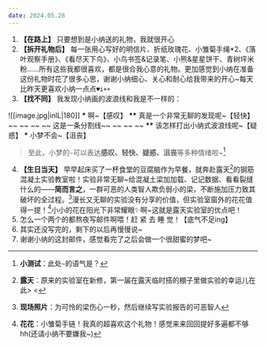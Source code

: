 ```yaml
---
date: 2024.05.28
---
```

1. **【在路上】** 只要想到是小纳送的礼物，我就很开心
2. **【拆开礼物后】** 每一张用心写好的明信片、折纸玫瑰花、小雏菊手绳\*2、《落叶观察手册》、《看尽天下鸟》、小鸟书签&记录笔、小熊&星星饼干、青树坪米粉......所有这些我都很喜欢，都是很合我心意的礼物。更加感觉到小纳在准备这份礼物时花了很多心思，谢谢小纳细心、关心和耐心给我带来的开心~每天比昨天更喜欢小纳一点点`♥i++`
3. **【找不同】** 我发现小纳画的波浪线和我是不一样的：

![[image.jpg|inlL|180]] **\*** 啊~【感叹】
**\*\*** 真是一个非常无聊的发现呢~【轻快】
~~ ~~ ~~ ~~ 这是一条分割线~~ ~~ ~~ ~~
**\*\*** 该怎样打出小纳式波浪线呢~【疑惑】
**\*** 小梦不会~【沮丧】
> 至此，小梦的`~`可以表达**感叹、轻快、疑惑、沮丧**等多种情绪啦~[^1]

4. **【生日当天】** 早早起床买了一杯食堂的豆腐脑作为早餐，就奔赴露天[^2]的钢筋混凝土实验教室啦！实验非常无聊~给混凝土梁加加载、记记数据、看看裂缝什么的——**简而言之**，一群可恶的人类智人欺负弱小的梁，不断施加压力致其破坏的全过程。[^3]漫长又无聊的实验没有分享的价值，但实验室窗外的花花值得一提！[^4]小小的花在阳光下非常耀眼✨啊~这就是露天实验室的优点吧！
5. 怎么一个两个的都熬夜写邮件啊喂！赶 紧 去 睡 觉！【底气不足ing】
6. 其实还没写完的，剩下的以后再慢慢说~
7. 谢谢小纳的这封邮件，感觉看完了之后会做一个很甜蜜的梦吧~

[^1]: **小测试**：此处`~`的语气是？
[^2]: **露天**：原来的实验室在新修，第一届在露天临时搭的棚子里做实验的幸运儿在此> <
[^3]: **现场照片**：为可怜的梁伤心一秒，然后继续写实验报告的可恶智人
[^4]: **花花**：小雏菊手链！我真的超喜欢这个礼物！感觉来来回回提好多遍都不够hh(还请小纳不要嫌我~)